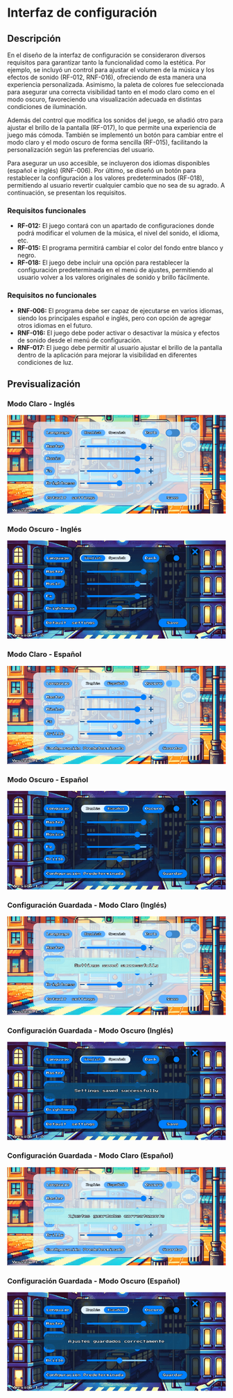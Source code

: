 # Interfaz de configuración
## Descripción 
En el diseño de la interfaz de configuración se consideraron diversos requisitos para garantizar tanto la funcionalidad como la estética. Por ejemplo, se incluyó un control para ajustar el volumen de la música y los efectos de sonido (RF-012, RNF-016), ofreciendo de esta manera una experiencia personalizada. Asimismo, la paleta de colores fue seleccionada para asegurar una correcta visibilidad tanto en el modo claro como en el modo oscuro, favoreciendo una visualización adecuada en distintas condiciones de iluminación.

Además del control que modifica los sonidos del juego, se añadió otro para ajustar el brillo de la pantalla (RF-017), lo que permite una experiencia de juego más cómoda. También se implementó un botón para cambiar entre el modo claro y el modo oscuro de forma sencilla (RF-015), facilitando la personalización según las preferencias del usuario.

Para asegurar un uso accesible, se incluyeron dos idiomas disponibles (español e inglés) (RNF-006). Por último, se diseñó un botón para restablecer la configuración a los valores predeterminados (RF-018), permitiendo al usuario revertir cualquier cambio que no sea de su agrado. A continuación, se presentan los requisitos.

### Requisitos funcionales
- **RF-012:** El juego contará con un apartado de configuraciones donde podrá modificar el volumen de la música, el nivel del sonido, el idioma, etc.
- **RF-015:** El programa permitirá cambiar el color del fondo entre blanco y negro.
- **RF-018:** El juego debe incluir una opción para restablecer la configuración predeterminada en el menú de ajustes, permitiendo al usuario volver a los valores originales de sonido y brillo fácilmente.

### Requisitos no funcionales
- **RNF-006:** El programa debe ser capaz de ejecutarse en varios idiomas, siendo los principales español e inglés, pero con opción de agregar otros idiomas en el futuro.
- **RNF-016:** El juego debe poder activar o desactivar la música y efectos de sonido desde el menú de configuración.
- **RNF-017:** El juego debe permitir al usuario ajustar el brillo de la pantalla dentro de la aplicación para mejorar la visibilidad en diferentes condiciones de luz.

## Previsualización
### Modo Claro - Inglés
![LightMode-En](../../assets/images/interfas/interfas_may/LightMode-En.jpg)
### Modo Oscuro - Inglés
![DarkMode-En](../../assets/images/interfas/interfas_may/DarkMode-En.jpg)
### Modo Claro - Español
![LightMode-Es](../../assets/images/interfas/interfas_may/LightMode-Es.jpg)
### Modo Oscuro - Español
![DarkMode-Es](../../assets/images/interfas/interfas_may/DarkMode-Es.jpg)
### Configuración Guardada - Modo Claro (Inglés)
![SavedLight-En](../../assets/images/interfas/interfas_may/SavedLight-En.jpg)
### Configuración Guardada - Modo Oscuro (Inglés)
![SavedDark-En](../../assets/images/interfas/interfas_may/SavedDark-En.jpg)
### Configuración Guardada - Modo Claro (Español)
![SavedLight-Es](../../assets/images/interfas/interfas_may/SavedLight-Es.jpg)
### Configuración Guardada - Modo Oscuro (Español)
![SavedDark-Es](../../assets/images/interfas/interfas_may/SavedDark-Es.jpg)